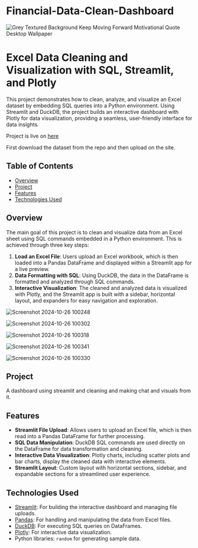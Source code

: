 # Financial-Data-Clean-Dashboard

![Grey Textured Background Keep Moving Forward Motivational Quote Desktop Wallpaper](https://github.com/user-attachments/assets/6d3cd100-2df0-46d6-b608-dab50ec311c3)



# Excel Data Cleaning and Visualization with SQL, Streamlit, and Plotly

This project demonstrates how to clean, analyze, and visualize an Excel dataset by embedding SQL queries into a Python environment. Using Streamlit and DuckDB, the project builds an interactive dashboard with Plotly for data visualization, providing a seamless, user-friendly interface for data insights.

Project is live on [here](https://finacial-dashboard.streamlit.app/)

First download the dataset from the repo and then upload on the site.

## Table of Contents

- [Overview](#overview)
- [Project](#project)
- [Features](#features)
- [Technologies Used](#technologies-used)

## Overview

The main goal of this project is to clean and visualize data from an Excel sheet using SQL commands embedded in a Python environment. This is achieved through three key steps:

1. **Load an Excel File**: Users upload an Excel workbook, which is then loaded into a Pandas DataFrame and displayed within a Streamlit app for a live preview.
2. **Data Formatting with SQL**: Using DuckDB, the data in the DataFrame is formatted and analyzed through SQL commands.
3. **Interactive Visualization**: The cleaned and analyzed data is visualized with Plotly, and the Streamlit app is built with a sidebar, horizontal layout, and expanders for easy navigation and exploration.



![Screenshot 2024-10-26 100248](https://github.com/user-attachments/assets/7ac2cb60-ec6f-4f93-b1d3-a7927030cfd2)

![Screenshot 2024-10-26 100302](https://github.com/user-attachments/assets/f07bf04e-a051-4aed-bef5-221acc6a4fa1)

![Screenshot 2024-10-26 100318](https://github.com/user-attachments/assets/1593a4dd-b5c4-4d18-8a90-fcc86659dfd5)


![Screenshot 2024-10-26 100341](https://github.com/user-attachments/assets/31dc4fa7-0691-489a-82e5-da12f8c7abb0)


![Screenshot 2024-10-26 100330](https://github.com/user-attachments/assets/b763970d-20bf-48ee-8f37-b203fd2799cc)




## Project

A dashboard using streamlit and cleaning and making chat and visuals from it.

## Features

- **Streamlit File Upload**: Allows users to upload an Excel file, which is then read into a Pandas DataFrame for further processing.
- **SQL Data Manipulation**: DuckDB SQL commands are used directly on the DataFrame for data transformation and cleaning.
- **Interactive Data Visualization**: Plotly charts, including scatter plots and bar charts, display the cleaned data with interactive elements.
- **Streamlit Layout**: Custom layout with horizontal sections, sidebar, and expandable sections for a streamlined user experience.

## Technologies Used

- [Streamlit](https://streamlit.io/): For building the interactive dashboard and managing file uploads.
- [Pandas](https://pandas.pydata.org/): For handling and manipulating the data from Excel files.
- [DuckDB](https://duckdb.org/): For executing SQL queries on DataFrames.
- [Plotly](https://plotly.com/python/): For interactive data visualization.
- Python libraries: `random` for generating sample data.
